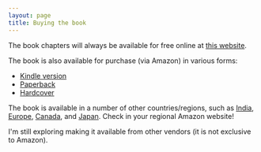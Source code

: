 ```yaml
---
layout: page
title: Buying the book
---
```


The book chapters will always be available for free online at [this website](https://vijay03.github.io/asstprofbook/chapters-list/).

The book is also available for purchase (via Amazon) in various forms: <br>
- [Kindle version](https://www.amazon.com/dp/B0BPLYLKQK)
- [Paperback](https://www.amazon.com/dp/B0CCCQR3T2)
- [Hardcover](https://www.amazon.com/dp/B0CCCX6LRC)

The book is available in a number of other countries/regions, such as [India](https://www.amazon.in/dp/B0BPLYLKQK), [Europe](https://www.amazon.de/dp/B0BPLYLKQK), [Canada](https://www.amazon.ca/dp/B0BPLYLKQK), and [Japan](https://www.amazon.co.jp/dp/B0BPLYLKQK). Check in your regional Amazon website!

I'm still exploring making it available from other vendors (it is not exclusive to Amazon).
